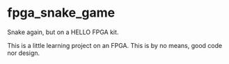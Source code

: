 # fpga_snake_game
 Snake again, but on a HELLO FPGA kit.

This is a little learning project on an FPGA. This is by no means, good code nor design.